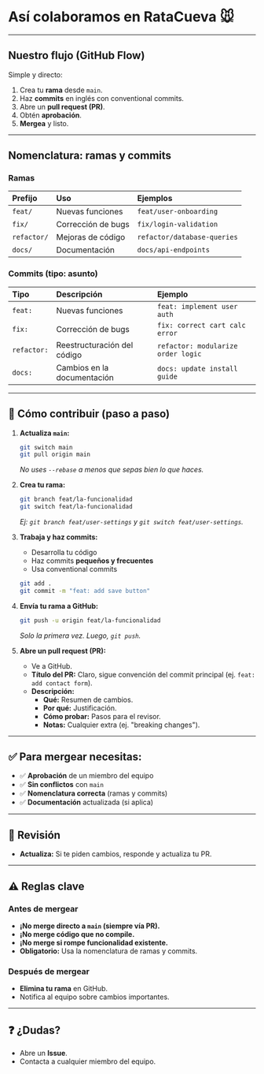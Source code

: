 # Así colaboramos en RataCueva 🐭

---

## Nuestro flujo (GitHub Flow)

Simple y directo:

1.  Crea tu **rama** desde `main`.
2.  Haz **commits** en inglés con conventional commits.
3.  Abre un **pull request (PR)**.
4.  Obtén **aprobación**.
5.  **Mergea** y listo.

---

## Nomenclatura: ramas y commits

### Ramas

| Prefijo     | Uso                | Ejemplos                    |
| :---------- | :----------------- | :-------------------------- |
| `feat/`     | Nuevas funciones   | `feat/user-onboarding`      |
| `fix/`      | Corrección de bugs | `fix/login-validation`      |
| `refactor/` | Mejoras de código  | `refactor/database-queries` |
| `docs/`     | Documentación      | `docs/api-endpoints`        |

### Commits (tipo: asunto)

| Tipo        | Descripción                 | Ejemplo                            |
| :---------- | :-------------------------- | :--------------------------------- |
| `feat:`     | Nuevas funciones            | `feat: implement user auth`        |
| `fix:`      | Corrección de bugs          | `fix: correct cart calc error`     |
| `refactor:` | Reestructuración del código | `refactor: modularize order logic` |
| `docs:`     | Cambios en la documentación | `docs: update install guide`       |

---

## 🚀 Cómo contribuir (paso a paso)

1.  **Actualiza `main`:**

    ```bash
    git switch main
    git pull origin main
    ```

    _No uses `--rebase` a menos que sepas bien lo que haces._

2.  **Crea tu rama:**

    ```bash
    git branch feat/la-funcionalidad
    git switch feat/la-funcionalidad
    ```

    _Ej: `git branch feat/user-settings` y `git switch feat/user-settings`._

3.  **Trabaja y haz commits:**

    - Desarrolla tu código
    - Haz commits **pequeños y frecuentes**
    - Usa conventional commits

    ```bash
    git add .
    git commit -m "feat: add save button"
    ```

4.  **Envía tu rama a GitHub:**

    ```bash
    git push -u origin feat/la-funcionalidad
    ```

    _Solo la primera vez. Luego, `git push`._

5.  **Abre un pull request (PR):**
    - Ve a GitHub.
    - **Título del PR:** Claro, sigue convención del commit principal (ej. `feat: add contact form`).
    - **Descripción:**
      - **Qué:** Resumen de cambios.
      - **Por qué:** Justificación.
      - **Cómo probar:** Pasos para el revisor.
      - **Notas:** Cualquier extra (ej. "breaking changes").

---

## ✅ Para mergear necesitas:

- ✅ **Aprobación** de un miembro del equipo
- ✅ **Sin conflictos** con `main`
- ✅ **Nomenclatura correcta** (ramas y commits)
- ✅ **Documentación** actualizada (si aplica)

---

## 💬 Revisión

- **Actualiza:** Si te piden cambios, responde y actualiza tu PR.

---

## ⚠️ Reglas clave

### Antes de mergear

- **¡No merge directo a `main` (siempre vía PR).**
- **¡No merge código que no compile.**
- **¡No merge si rompe funcionalidad existente.**
- **Obligatorio:** Usa la nomenclatura de ramas y commits.

### Después de mergear

- **Elimina tu rama** en GitHub.
- Notifica al equipo sobre cambios importantes.

---

## ❓ ¿Dudas?

- Abre un **Issue**.
- Contacta a cualquier miembro del equipo.
